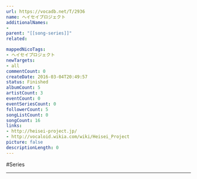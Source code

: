 ```yaml
---
url: https://vocadb.net/T/2936
name: ヘイセイプロジェクト
additionalNames: 
- 
parent: "[[song-series]]"
related:

mappedNicoTags:
- ヘイセイプロジェクト
newTargets:
- all
commentCount: 0
createDate: 2016-03-04T20:49:57
status: Finished
albumCount: 5
artistCount: 3
eventCount: 0
eventSeriesCount: 0
followerCount: 5
songListCount: 0
songCount: 16
links: 
- http://heisei-project.jp/
- http://vocaloid.wikia.com/wiki/Heisei_Project
picture: false
descriptionLength: 0
---
```


#Series



---

